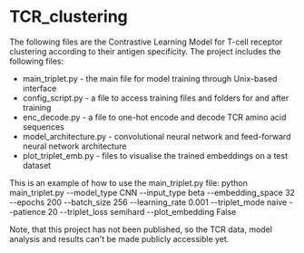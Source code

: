 # TCR_clustering

The following files are the Contrastive Learning Model for T-cell receptor clustering according to their antigen specificity.
The project includes the following files:
 - main_triplet.py  - the main file for model training through Unix-based interface
 - config_script.py - a file to access training files and folders for and after training
 - enc_decode.py - a file to one-hot encode and decode TCR amino acid sequences
 - model_architecture.py - convolutional neural network and feed-forward neural network architecture
 - plot_triplet_emb.py  - files to visualise the trained embeddings on a test dataset
 
This is an example of how to use the main_triplet.py file:
python main_triplet.py --model_type CNN --input_type beta --embedding_space 32 --epochs 200 --batch_size 256 --learning_rate 0.001 --triplet_mode naive --patience 20 --triplet_loss semihard --plot_embedding False

Note, that this project has not been published, so the TCR data, model analysis and results can't be made publicly accessible yet.
